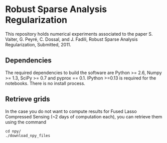 # Robust Sparse Analysis Regularization #

This repository holds numerical experiments associated to the paper S. Vaiter, G. Peyré, C. Dossal, and J. Fadili, Robust Sparse Analysis Regularization, Submitted, 2011.

## Dependencies ##

The required dependencies to build the software are Python >= 2.6, Numpy >= 1.3, SciPy >= 0.7 and pyprox == 0.1.
IPython >=0.13 is required for the notebooks.
There is no install process.

## Retrieve grids ##

In the case you do not want to compute results for Fused Lasso Compressed Sensing (~2 days of computation each), you can retrieve them using the command

	cd npy/
	./download_npy_files
